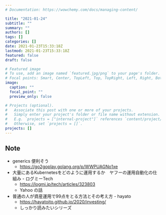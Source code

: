 ```yaml
---
# Documentation: https://wowchemy.com/docs/managing-content/

title: "2021-01-24"
subtitle: ""
summary: ""
authors: []
tags: []
categories: []
date: 2021-01-23T15:33:18Z
lastmod: 2021-01-23T15:33:18Z
featured: false
draft: false

# Featured image
# To use, add an image named `featured.jpg/png` to your page's folder.
# Focal points: Smart, Center, TopLeft, Top, TopRight, Left, Right, BottomLeft, Bottom, BottomRight.
image:
  caption: ""
  focal_point: ""
  preview_only: false

# Projects (optional).
#   Associate this post with one or more of your projects.
#   Simply enter your project's folder or file name without extension.
#   E.g. `projects = ["internal-project"]` references `content/project/deep-learning/index.md`.
#   Otherwise, set `projects = []`.
projects: []
---
```


## Note

* generics 便利そう
  * https://go2goplay.golang.org/p/WWPUAGNo1xe
* 大量にあるKubernetesをどのように運用するか　ヤフーの運用自動化の仕組み - ログミーTech
  * https://logmi.jp/tech/articles/323803
  * Yahoo の話
* 普通の人が資産運用で99点をとる方法とその考え方 - hayato
  * https://hayatoito.github.io/2020/investing/
  * しっかり読みたいシリーズ
